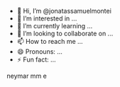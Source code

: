 - 👋 Hi, I’m @jonatassamuelmontei
- 👀 I’m interested in ...
- 🌱 I’m currently learning ...
- 💞️ I’m looking to collaborate on ...
- 📫 How to reach me ...
- 😄 Pronouns: ...
- ⚡ Fun fact: ...

<!---
jonatassamuelmontei/jonatassamuelmontei is a ✨ special ✨ repository because its `README.md` (this file) appears on your GitHub profile.
You can click the Preview link to take a look at your changes.
--->
neymar
mm
e
